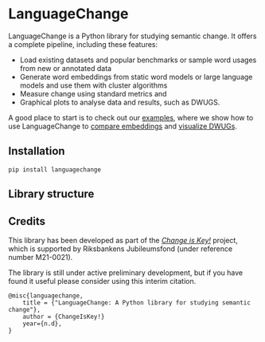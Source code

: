 # LanguageChange

LanguageChange is a Python library for studying semantic change. It offers a complete pipeline, including these features:

* Load existing datasets and popular benchmarks or sample word usages from new or annotated data
* Generate word embeddings from static word models or large language models and use them with cluster algorithms   
* Measure change using standard metrics and 
* Graphical plots to analyse data and results, such as DWUGS.

A good place to start is to check out our [examples](examples), where we show how to use LanguageChange to [compare embeddings](examples/compare-representations/) and [visualize DWUGs](examples/visualizations/).

## Installation

```pip install languagechange```

## Library structure 

## Credits

This library has been developed as part of the [*Change is Key!*](https://www.changeiskey.org/) project, which is supported by Riksbankens Jubileumsfond (under reference number M21-0021).

The library is still under active preliminary development, but if you have found it useful please consider using this interim citation.


```
@misc{languagechange,
    title = {"LanguageChange: A Python library for studying semantic change"},
    author = {ChangeIsKey!}
    year={n.d},
}
```

